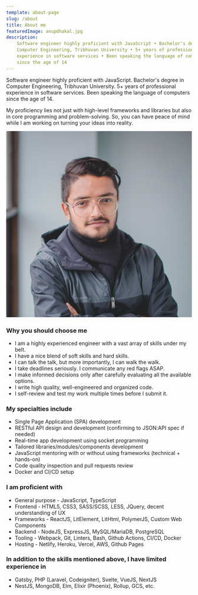 ```yaml
---
template: about-page
slug: /about
title: About me
featuredImage: anupdhakal.jpg
description:
    Software engineer highly proficient with JavaScript • Bachelor's degree in
    Computer Engineering, Tribhuvan University • 5+ years of professional
    experience in software services • Been speaking the language of computers
    since the age of 14
---
```


Software engineer highly proficient with JavaScript. Bachelor's degree in
Computer Engineering, Tribhuvan University. 5+ years of professional experience
in software services. Been speaking the language of computers since the age
of 14.

My proficiency lies not just with high-level frameworks and libraries but also
in core programming and problem-solving. So, you can have peace of mind while I
am working on turning your ideas into reality.

![Picture of Anup](anupdhakal.jpg)

### Why you should choose me

-   I am a highly experienced engineer with a vast array of skills under my
    belt.
-   I have a nice blend of soft skills and hard skills.
-   I can talk the talk, but more importantly, I can walk the walk.
-   I take deadlines seriously. I communicate any red flags ASAP.
-   I make informed decisions only after carefully evaluating all the available
    options.
-   I write high quality, well-engineered and organized code.
-   I self-review and test my work multiple times before I submit it.

### My specialties include

-   Single Page Application (SPA) development
-   RESTful API design and development (confirming to JSON:API spec if needed)
-   Real-time app development using socket programming
-   Tailored libraries/modules/components development
-   JavaScript mentoring with or without using frameworks (technical + hands-on)
-   Code quality inspection and pull requests review
-   Docker and CI/CD setup

### I am proficient with

-   General purpose - JavaScript, TypeScript
-   Frontend - HTML5, CSS3, SASS/SCSS, LESS, JQuery, decent understanding of UX
-   Frameworks - ReactJS, LitElement, LitHtml, PolymerJS, Custom Web Components
-   Backend - NodeJS, ExpressJS, MySQL/MariaDB, PostgreSQL
-   Tooling - Webpack, Git, Linters, Bash, Github Actions, CI/CD, Docker
-   Hosting - Netlify, Heroku, Vercel, AWS, Github Pages

### In addition to the skills mentioned above, I have limited experience in

-   Gatsby, PHP (Laravel, Codeigniter), Svelte, VueJS, NextJS
-   NestJS, MongoDB, Elm, Elixir (Phoenix), Rollup, GCS, etc.

